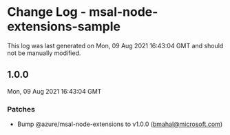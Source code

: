 # Change Log - msal-node-extensions-sample

This log was last generated on Mon, 09 Aug 2021 16:43:04 GMT and should not be manually modified.

<!-- Start content -->

## 1.0.0

Mon, 09 Aug 2021 16:43:04 GMT

### Patches

- Bump @azure/msal-node-extensions to v1.0.0 (bmahal@microsoft.com)
